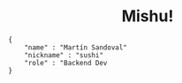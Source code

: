 <h1 align = "center"> Mishu! </h1>

```
{
    "name" : "Martín Sandoval"
    "nickname" : "sushi"
    "role" : "Backend Dev
}

```
